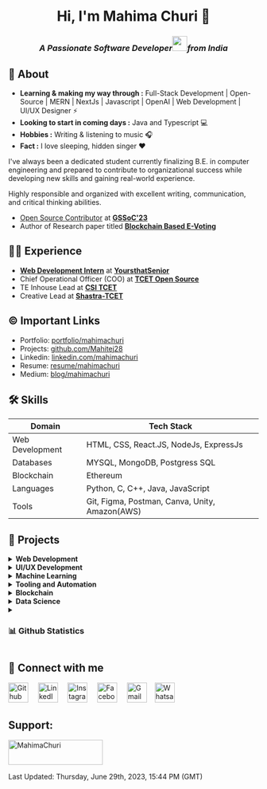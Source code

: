 <h1 align = "center"> Hi, I'm Mahima Churi 👋</h1>
<h3 align = "center"><i>A Passionate <b>Software Developer</b><img src="https://media.giphy.com/media/WUlplcMpOCEmTGBtBW/giphy.gif" width="30">from India 
</em></i></p>
</h3>

## 🚀 About 

-  **Learning & making my way through :** Full-Stack Development | Open-Source | MERN | NextJs | Javascript | OpenAI | Web Development | UI/UX Designer  :zap:
-   **Looking to start in coming days :** Java and Typescript 💻
-  **Hobbies :** Writing & listening to music :headphones:
-  **Fact :** I love sleeping, hidden singer :heart:

I've always been a dedicated student currently finalizing B.E. in computer engineering and prepared to contribute to organizational success while developing new skills and gaining real-world experience. 

Highly responsible and organized with excellent writing, communication, and critical thinking abilities. 

- [Open Source Contributor](https://www.linkedin.com/feed/update/urn:li:activity:7063883861092384768/) at **[GSSoC'23](https://gssoc.girlscript.tech/)**
- Author of Research paper titled **[Blockchain Based E-Voting](https://link.springer.com/chapter/10.1007/978-981-99-0071-8_11)**


## 👩‍💻 Experience
- **[Web Development Intern](https://drive.google.com/file/d/1DLYp-Y-f6SgbHqUe_7O1RXRJA5S0-PST/view?usp=sharing)** at **[YoursthatSenior](https://yoursthatsenior.com/)**
- Chief Operational Officer (COO) at **[TCET Open Source](https://opensource.tcetmumbai.in/)**
- TE Inhouse Lead at **[CSI TCET](https://tcetcsi.github.io/tcetcsi/index.html)**
- Creative Lead at **[Shastra-TCET](https://www.linkedin.com/company/tcet-shastra-coding-club/mycompany/)**

## ©️ Important Links
- Portfolio: [portfolio/mahimachuri](https://mahimachuri.netlify.app/)
- Projects: [github.com/Mahitej28](https://github.com/Mahitej28)
- Linkedin: [linkedin.com/mahimachuri](https://www.linkedin.com/in/mahimachuri/)
- Resume: [resume/mahimachuri](https://drive.google.com/file/d/17VtNHvJvthIrgilUy_Sf_O3NOHfHnjWQ/view?usp=sharing)
- Medium: [blog/mahimachuri](https://medium.com/@mahimachuri.28)

## 🛠 Skills
| Domain             |Tech      Stack                                                                |
| ----------------- | ------------------------------------------------------------------ |
| Web Development | HTML, CSS, React.JS, NodeJs, ExpressJs |
| Databases | MYSQL, MongoDB, Postgress SQL |
| Blockchain | Ethereum|
| Languages | Python, C, C++, Java, JavaScript|
| Tools| Git, Figma, Postman, Canva, Unity, Amazon(AWS) |

## 🔭 Projects
<!-- Web Development -->
<details>
  <summary><b>Web Development</b></summary>
  <br/>
  
Task Name | Tech Stack | Source Code | 
------- | --------- | :--------: | 
Image Uploader to S3 | ReactJS, NodeJs, ExpressJS, AWS | [Repo](https://github.com/Mahitej28/Image_uploader_to_s3)
Doctor Appointment Scheduling System | MongoDB, ReactJS, NodeJs, ExpressJS | [Repo](https://github.com/Mahitej28/Doctor-Appointment-Scheduling-System)
[Portfolio Website](https://mahimachuri.netlify.app/) | ReactJS, Tailwind CSS | [Repo](https://github.com/Mahitej28/Portfolio-Website)
ToDo Application | MongoDB, ReactJS, NodeJs, ExpressJS | [Repo](https://github.com/Mahitej28/todoapp-frontend)
Basic Banking System | PHP, HTML, CSS | [Repo](https://github.com/Mahitej28/Eco_Bank)
Unit Converter | JavaScript, HTML, CSS | [Repo](https://github.com/Mahitej28/CodeClause_Unit-Converter_Mahima)
Basic Calculator | JavaScript, HTML, CSS | [Repo](https://github.com/Mahitej28/Mini-Calculator)
Scientific Calculator | JavaScript, HTML, CSS | [Repo](https://github.com/Mahitej28/Scientific-Calculator)
Customised Stopwatch and Timer | JavaScript, HTML, CSS | [Repo](https://github.com/Mahitej28/CodeClause_Stopwatch-Timer_Mahima)
Tic Tac Toe Game | JavaScript, HTML, CSS | [Repo](https://github.com/Mahitej28/Tic-Tac-Toe-Game)
</details>
<!-- UI/UX Development -->
<details>
<summary><b>UI/UX Development</b></summary>
  <br/>

Task Name | Tool | Source Code | 
------- | --------- | :--------: | 
Bibliophie | Figma | [Repo](https://github.com/Mahitej28/UI-UX-Design)

</details>

<details>
<summary><b>Machine Learning</b></summary>
  <br/>

Task Name | Tech Stack | Source Code | 
------- | --------- | :--------: | 
LinkedIn Profile Scraper | Python | [Repo](https://github.com/Mahitej28/LinkedIn-Profile-Scraper)
Basic Web Scraper | Python | [Repo](https://github.com/Mahitej28/Basic-WebScraper)
Random Quote Generator | Python | [Repo](https://github.com/Mahitej28/Random-Quote-Generator)

</details>

<details>
<summary><b>Tooling and Automation</b></summary>
  <br/>

Task Name | Tech Stack | Source Code | 
------- | --------- | :--------: | 
LinkedIn Bot | Python, Selenium | [Repo](https://github.com/Mahitej28/LinkedIn_Bot)

</details>

<details>
<summary><b>Blockchain</b></summary>
  <br/>

Task Name | Tech Stack | Source Code | 
------- | --------- | :--------: | 
[NFT Forge](https://himanshu-03.github.io/NFT-Forge-Website/) | Javascript | [Repo](https://github.com/himanshu-03/NFT-Forge-Website)

</details>

<details>
<summary><b>Data Science</b></summary>
  <br/>

Task Name | Tech Stack | Source Code | 
------- | --------- | :--------: | 
Exploratory Data Analysis on AMEO Dataset | Python | [Repo](https://github.com/Mahitej28/Analysis-of-AMEO-Dataset)
Data Analysis on LinkedIn Profile Dataset | Python | Private Repo (For Now)
Food Store Delivery Analysis | Python | Private Repo (For Now)

</details>
<details>
<summary> <h3>📊 Github Statistics</h3> </summary>
<div align="center">
  
[![Mahima's GitHub stats](https://github-readme-stats.vercel.app/api?username=Mahitej28&theme=radical)](https://github.com/Mahitej28/github-readme-stats)
[![Top Languages](https://github-readme-stats.vercel.app/api/top-langs/?username=Mahitej28&theme=radical&line_height=15)](https://github.com/Mahitej28/github-readme-stats)

  [![GitHub Streak Dark](https://streak-stats.demolab.com?user=Mahitej28&theme=radical)](https://git.io/streak-stats)
</div>
</details>

## 🤝 Connect with me

<p>
    <a href="https://www.github.com/Mahitej28" target="_blank"><img alt="Github" width="40px" src="https://cdn-icons-png.flaticon.com/512/733/733553.png"></a> &nbsp&nbsp&nbsp
    <a href="https://www.linkedin.com/in/mahimachuri/" target="_blank"><img alt="LinkedIn" width="40px" src="https://cdn-icons-png.flaticon.com/512/3536/3536505.png"></a> &nbsp&nbsp&nbsp
    <a href="https://www.instagram.com/infoelegant10" target="_blank"><img alt="Instagram" width="40px" src="https://cdn-icons-png.flaticon.com/512/1384/1384063.png"></a> &nbsp&nbsp&nbsp
    <a href="https://www.facebook.com/profile.php?id=100089851669149" target="_blank"><img alt="Facebook" width="40px" src="https://upload.wikimedia.org/wikipedia/commons/5/51/Facebook_f_logo_%282019%29.svg"></a> &nbsp&nbsp&nbsp
    <a href="mailto:mahimachuri.28@gmail.com" target="_blank"><img alt="Gmail" width="40px" src="https://cdn-icons-png.flaticon.com/512/5968/5968534.png"></a>&nbsp&nbsp&nbsp
    <a href="https://api.whatsapp.com/send/?phone=%2B917715919517&text&type=phone_number&app_absent=0" target="_blank"><img alt="Whatsapp" width="40px" src="https://cdn-icons-png.flaticon.com/512/5968/5968841.png"></a>
    
</p> 

## Support:
</h3>
<p><a href="https://www.buymeacoffee.com/mahimachuri"> <img align="left" src="https://cdn.buymeacoffee.com/buttons/v2/default-yellow.png" height="50" width="190" alt="MahimaChuri" /></a></p><br><br>
<br>

Last Updated: Thursday, June 29th, 2023, 15:44 PM (GMT)

